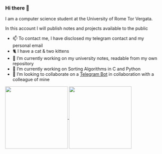 ### Hi there 👋
I am a computer science student at the University of Rome Tor Vergata.

In this account I will publish notes and projects available to the public

- 📫 To contact me, I have disclosed my telegram contact and my personal email
- 🐈 I have a cat & two kittens
- 🔭 I’m currently working on my university notes, readable from my own repository
- 🔭 I’m currently working on Sorting Algorithms in C and Python
- 👯 I’m looking to collaborate on a [Telegram Bot](https://github.com/francosalvucci14/Lab25a-TG-bot) in collaboration with a colleague of mine

<a href="https://github.com/anuraghazra/github-readme-stats">
  <img height=200 align="center" src="https://github-readme-stats.vercel.app/api?username=davidenox&theme=dark&show_icons=true" />
</a>
<a href="https://github.com/anuraghazra/convoychat">
  <img height=200 align="center" src="https://github-readme-stats.vercel.app/api/top-langs?username=davidenox&size_weight=0.5&count_weight=0.5&hide=HTML,Rich%20Text%20Format,Makefile&theme=dark&layout=compact&card_width=250" />
</a>

<!--
**davidenox/davidenox** is a ✨ _special_ ✨ repository because its `README.md` (this file) appears on your GitHub profile.

Here are some ideas to get you started:


- 🌱 I’m currently learning ...
 ...
- 🤔 I’m looking for help with ...
- 💬 Ask me about ...
- 📫 How to reach me: ...
- 😄 Pronouns: ...
- ⚡ Fun fact: ...
-->
